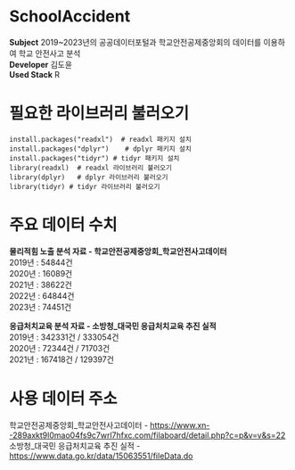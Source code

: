 # SchoolAccident
**Subject**
2019~2023년의 공공데이터포털과 학교안전공제중앙회의 데이터를 이용하여 학교 안전사고 분석  
**Developer**
김도윤  
**Used Stack**
R  

# 필요한 라이브러리 불러오기
```
install.packages("readxl")  # readxl 패키지 설치  
install.packages("dplyr")    # dplyr 패키지 설치
install.packages("tidyr") # tidyr 패키지 설치
library(readxl)  # readxl 라이브러리 불러오기  
library(dplyr)   # dplyr 라이브러리 불러오기
library(tidyr) # tidyr 라이브러리 불러오기 
```

# 주요 데이터 수치  
**물리적힘 노출 분석 자료 - 학교안전공제중앙회_학교안전사고데이터**  
2019년 : 54844건  
2020년 : 16089건  
2021년 : 38622건  
2022년 : 64844건  
2023년 : 74451건  
  
**응급처치교육 분석 자료 - 소방청_대국민 응급처치교육 추진 실적**  
2019년 : 342331건 / 333054건  
2020년 : 72344건 / 71703건  
2021년 : 167418건 / 129397건  

# 사용 데이터 주소
학교안전공제중앙회_학교안전사고데이터 - https://www.xn--289axkt9l0mao04fs9c7wrl7hfxc.com/filaboard/detail.php?c=p&v=v&s=22  
소방청_대국민 응급처치교육 추진 실적 - https://www.data.go.kr/data/15063551/fileData.do
